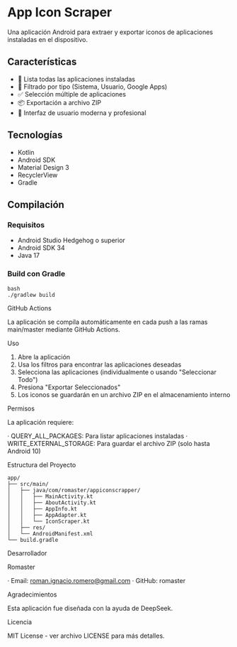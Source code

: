 # App Icon Scraper

Una aplicación Android para extraer y exportar iconos de aplicaciones instaladas en el dispositivo.

## Características

- 📱 Lista todas las aplicaciones instaladas
- 🎯 Filtrado por tipo (Sistema, Usuario, Google Apps)
- ✅ Selección múltiple de aplicaciones
- 📦 Exportación a archivo ZIP
- 🎨 Interfaz de usuario moderna y profesional

## Tecnologías

- Kotlin
- Android SDK
- Material Design 3
- RecyclerView
- Gradle

## Compilación

### Requisitos
- Android Studio Hedgehog o superior
- Android SDK 34
- Java 17

### Build con Gradle

```
bash
./gradlew build

```

GitHub Actions

La aplicación se compila automáticamente en cada push a las ramas main/master mediante GitHub Actions.

Uso

1. Abre la aplicación
2. Usa los filtros para encontrar las aplicaciones deseadas
3. Selecciona las aplicaciones (individualmente o usando "Seleccionar Todo")
4. Presiona "Exportar Seleccionados"
5. Los iconos se guardarán en un archivo ZIP en el almacenamiento interno

Permisos

La aplicación requiere:

· QUERY_ALL_PACKAGES: Para listar aplicaciones instaladas
· WRITE_EXTERNAL_STORAGE: Para guardar el archivo ZIP (solo hasta Android 10)

Estructura del Proyecto

```
app/
├── src/main/
│   ├── java/com/romaster/appiconscrapper/
│   │   ├── MainActivity.kt
│   │   ├── AboutActivity.kt
│   │   ├── AppInfo.kt
│   │   ├── AppAdapter.kt
│   │   └── IconScraper.kt
│   ├── res/
│   └── AndroidManifest.xml
└── build.gradle

```

Desarrollador

Romaster

· Email: roman.ignacio.romero@gmail.com
· GitHub: romaster

Agradecimientos

Esta aplicación fue diseñada con la ayuda de DeepSeek.

Licencia

MIT License - ver archivo LICENSE para más detalles.
